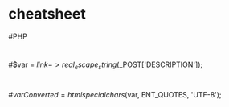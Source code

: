 # cheatsheet
#PHP
#
#$var = $link->real_escape_string($_POST['DESCRIPTION']);
#
#$varConverted = htmlspecialchars($var, ENT_QUOTES, 'UTF-8');
#
